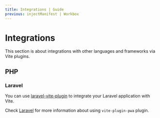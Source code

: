 ```yaml
---
title: Integrations | Guide
previous: injectManifest | Workbox
---
```


# Integrations

This section is about integrations with other languages and frameworks via Vite plugins.

## PHP

### Laravel

You can use [laravel-vite-plugin](https://github.com/laravel/vite-plugin) to integrate your Laravel application with Vite.

Check [Laravel](/integrations/laravel) for more information about using `vite-plugin-pwa` plugin.
